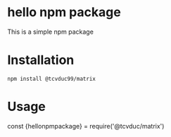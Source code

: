 # hello npm package

This is a simple npm package

# Installation

`npm install @tcvduc99/matrix`

# Usage

const {hellonpmpackage} = require('@tcvduc/matrix')
